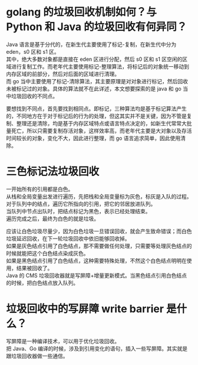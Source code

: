 # golang 的垃圾回收机制如何？与 Python 和 Java 的垃圾回收有何异同？

Java 语言是基于分代的，在新生代主要使用了标记-复制，在新生代中分为 eden，s0 区和 s1 区。  
其中，绝大多数对象都是直接在 eden 区进行分配，然后 s0 区和 s1 区空闲的区域进行复制工作。而老年代主要使用标记-整理算法，将标记后的对象统一移动到内存区域的前部分，然后对后面的区域进行清理。  
而 go 当中主要使用了标记-清除算法，其主要原理是对对象进行标记，然后回收未被标记过的对象。具体的算法就不在此详述，本文想要探索的是 java 和 go 当中垃圾回收的不同点。

要想找到不同点，首先要找到相同点。即标记，三种算法均是基于标记算法产生的，不同地方在于对于标记后的行为的处理，但这其实并不是关键，因为不管是复制、整理还是清除，均是基于内存区域特点或语言特点决定的，如新生代常常大批量死亡，所以只需要复制存活对象，这样效率高，而老年代主要是大对象以及存活时间较长的对象，变化不大，因此进行整理，而 go 语言追求简单，因此使用清除。

# 三色标记法垃圾回收

一开始所有的引用都是白色。  
从栈和全局变量出发进行遍历，先把栈和全局变量标为灰色，标灰是入队的过程。  
对于队列中的结点，遍历它所指向的引用，把它的邻居放进队列。  
当队列中节点出队时，把结点标记为黑色，表示已经处理结束。  
遍历完成之后，最终为白色的就是垃圾。

应该让白色垃圾尽量少，因为白色垃圾一旦错误回收，就会产生致命错误；而白色垃圾延迟回收，在下一轮垃圾回收中依旧能够回收掉。  
如果是灰色结点引用了白色结点，那不需要做任何处理，只需要等处理灰色结点的时候就能把这个白色结点染成灰色。  
如果是黑色结点引用了白色结点，这种需要特殊处理，不然这个白色结点明明在使用，结果被回收了。  
Java 的 CMS 垃圾回收器就是写屏障+增量更新模式。当黑色结点引用白色结点的时候，把白色结点放入队列。

# 垃圾回收中的写屏障 write barrier 是什么？

写屏障是一种编译技术，可以用于优化垃圾回收。  
把 Java、Go 编译的时候，涉及到引用变化的语句，插入一些写屏障。其实就是跟垃圾回收器做一些通信。
